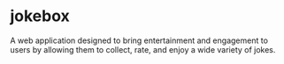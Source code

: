 # jokebox

A web application designed to bring entertainment and engagement to users by
allowing them to collect, rate, and enjoy a wide variety of jokes.
